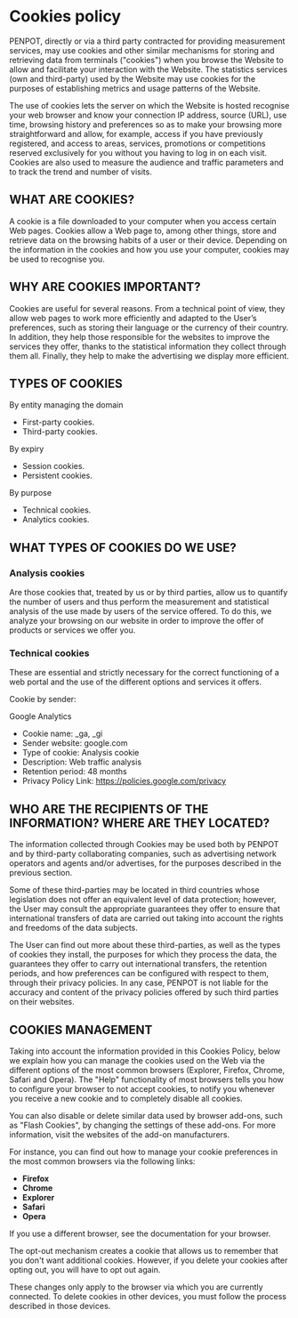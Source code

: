 # Cookies policy

PENPOT, directly or via a third party contracted for providing measurement services, may use cookies and other similar mechanisms for storing and retrieving data from terminals ("cookies") when you browse the Website to allow and facilitate your interaction with the Website. The statistics services (own and third-party) used by the Website may use cookies for the purposes of establishing metrics and usage patterns of the Website.

The use of cookies lets the server on which the Website is hosted recognise your web browser and know your connection IP address, source (URL), use time, browsing history and preferences so as to make your browsing more straightforward and allow, for example, access if you have previously registered, and access to areas, services, promotions or competitions reserved exclusively for you without you having to log in on each visit. Cookies are also used to measure the audience and traffic parameters and to track the trend and number of visits.

## WHAT ARE COOKIES?

A cookie is a file downloaded to your computer when you access certain Web pages. Cookies allow a Web page to, among other things, store and retrieve data on the browsing habits of a user or their device. Depending on the information in the cookies and how you use your computer, cookies may be used to recognise you.

## WHY ARE COOKIES IMPORTANT?

Cookies are useful for several reasons. From a technical point of view, they allow web pages to work more efficiently and adapted to the User’s preferences, such as storing their language or the currency of their country. In addition, they help those responsible for the websites to improve the services they offer, thanks to the statistical information they collect through them all. Finally, they help to make the advertising we display more efficient.

## TYPES OF COOKIES

By entity managing the domain

- First-party cookies.
- Third-party cookies.

By expiry

- Session cookies.
- Persistent cookies.

By purpose

- Technical cookies.
- Analytics cookies.

## WHAT TYPES OF COOKIES DO WE USE?

### Analysis cookies

Are those cookies that, treated by us or by third parties, allow us to quantify the number of users and thus perform the measurement and statistical analysis of the use made by users of the service offered. To do this, we analyze your browsing on our website in order to improve the offer of products or services we offer you.

### Technical cookies

These are essential and strictly necessary for the correct functioning of a web portal and the use of the different options and services it offers.

Cookie by sender:

Google Analytics

- Cookie name: \_ga, \_gi
- Sender website: google.com
- Type of cookie: Analysis cookie
- Description: Web traffic analysis
- Retention period: 48 months
- Privacy Policy Link: https://policies.google.com/privacy

## WHO ARE THE RECIPIENTS OF THE INFORMATION? WHERE ARE THEY LOCATED?

The information collected through Cookies may be used both by PENPOT and by third-party collaborating companies, such as advertising network operators and agents and/or advertises, for the purposes described in the previous section.

Some of these third-parties may be located in third countries whose legislation does not offer an equivalent level of data protection; however, the User may consult the appropriate guarantees they offer to ensure that international transfers of data are carried out taking into account the rights and freedoms of the data subjects.

The User can find out more about these third-parties, as well as the types of cookies they install, the purposes for which they process the data, the guarantees they offer to carry out international transfers, the retention periods, and how preferences can be configured with respect to them, through their privacy policies. In any case, PENPOT is not liable for the accuracy and content of the privacy policies offered by such third parties on their websites.

## COOKIES MANAGEMENT

Taking into account the information provided in this Cookies Policy, below we explain how you can manage the cookies used on the Web via the different options of the most common browsers (Explorer, Firefox, Chrome, Safari and Opera). The "Help" functionality of most browsers tells you how to configure your browser to not accept cookies, to notify you whenever you receive a new cookie and to completely disable all cookies.

You can also disable or delete similar data used by browser add-ons, such as "Flash Cookies", by changing the settings of these add-ons. For more information, visit the websites of the add-on manufacturers.

For instance, you can find out how to manage your cookie preferences in the most common browsers via the following links:

- **Firefox**
- **Chrome**
- **Explorer**
- **Safari**
- **Opera**

If you use a different browser, see the documentation for your browser.

The opt-out mechanism creates a cookie that allows us to remember that you don't want additional cookies. However, if you delete your cookies after opting out, you will have to opt out again.

These changes only apply to the browser via which you are currently connected. To delete cookies in other devices, you must follow the process described in those devices.
